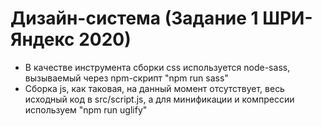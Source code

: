 # Дизайн-система (Задание 1 ШРИ-Яндекс 2020)

- В качестве инструмента сборки css используется node-sass, вызываемый через npm-скрипт "npm run sass"
- Сборка js, как таковая, на данный момент отсутствует, весь исходный код в src/script.js, а для минификации и компрессии используем "npm run uglify"
